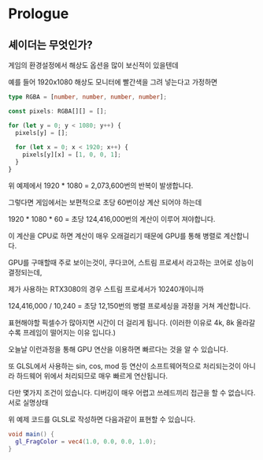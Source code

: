 # Prologue

## 셰이더는 무엇인가? 
게임의 환경설정에서 해상도 옵션을 많이 보신적이 있을텐데

예를 들어 1920x1080 해상도 모니터에 빨간색을 그려 넣는다고 가정하면
```typescript
type RGBA = [number, number, number, number];

const pixels: RGBA[][] = [];

for (let y = 0; y < 1080; y++) {
  pixels[y] = [];
  
  for (let x = 0; x < 1920; x++) {
    pixels[y][x] = [1, 0, 0, 1];
  }
}
```
위 예제에서 1920 * 1080 = 2,073,600번의 반복이 발생합니다.

그렇다면 게임에서는 보편적으로 초당 60번이상 계산 되어야 하는데

1920 * 1080 * 60 = 초당 124,416,000번의 계산이 이루어 져야합니다.

이 계산을 CPU로 하면 계산이 매우 오래걸리기 때문에 GPU를 통해 병렬로 계산합니다.

GPU를 구매할때 주로 보이는것이, 쿠다코어, 스트림 프로세서 라고하는 코어로 성능이 결정되는데,

제가 사용하는 RTX3080의 경우 스트림 프로세서가 10240개이니까

124,416,000 / 10,240 = 초당 12,150번의 병렬 프로세싱을 과정을 거쳐 계산합니다.

표현해야할 픽셀수가 많아지면 시간이 더 걸리게 됩니다. (이러한 이유로 4k, 8k 올라갈수록 프레임이 떨어지는 이유 입니다.)

오늘날 이런과정을 통해 GPU 연산을 이용하면 빠르다는 것을 알 수 있습니다.

또 GLSL에서 사용하는 sin, cos, mod 등 연산이 소프트웨어적으로 처리되는것이 아니라 하드웨어 위에서 처리되므로 매우 빠르게 연산됩니다.

다만 몇가지 조건이 있습니다. 디버깅이 매우 어렵고 쓰레드끼리 접근을 할 수 없습니다. 서로 실명상태

위 예제 코드를 GLSL로 작성하면 다음과같이 표현할 수 있습니다.

```glsl
void main() {
  gl_FragColor = vec4(1.0, 0.0, 0.0, 1.0);
}
```